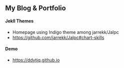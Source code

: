 ## My Blog & Portfolio

#### Jekll Themes
* Homepage using Indigo theme among jarrekk/Jalpc
* https://github.com/jarrekk/Jalpc#chart-skills

#### Demo
* https://ddytjq.github.io
